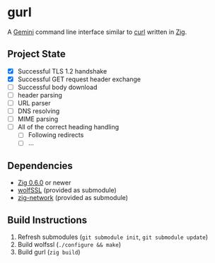 # gurl 

A [Gemini](https://gemini.circumlunar.space/) command line interface similar to [curl](https://curl.haxx.se/) written in [Zig](https://ziglang.org/).

## Project State

- [x] Successful TLS 1.2 handshake
- [x] Successful GET request header exchange
- [ ] Successful body download
- [ ] header parsing
- [ ] URL parser
- [ ] DNS resolving
- [ ] MIME parsing
- [ ] All of the correct heading handling
  - [ ] Following redirects
  - [ ] …

## Dependencies

- [Zig 0.6.0](https://ziglang.org/download/#release-0.6.0) or newer
- [wolfSSL](https://www.wolfssl.com/) (provided as submodule)
- [zig-network](https://github.com/MasterQ32/zig-network) (provided as submodule)

## Build Instructions

1. Refresh submodules (`git submodule init`, `git submodule update`)
2. Build wolfssl (`./configure && make`)
3. Build gurl (`zig build`)